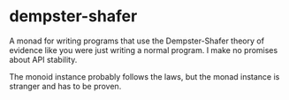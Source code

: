 # dempster-shafer

A monad for writing programs that use the Dempster-Shafer theory of evidence like you were just writing a normal program.
I make no promises about API stability.

The monoid instance probably follows the laws, but the monad instance is stranger and has to be proven.
